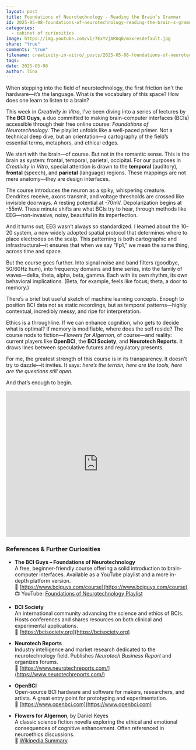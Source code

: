 ```yaml
---
layout: post
title: Foundations of Neurotechnology - Reading the Brain’s Grammar
id: 2025-05-08-foundations-of-neurotechnology-reading-the-brain-s-grammar.md
categories:
  - cabinet of curiosities
image: https://img.youtube.com/vi/7ExYVjAROq0/maxresdefault.jpg
share: "true"
comments: "true"
filename: creativity-in-vitro/_posts/2025-05-08-foundations-of-neurotechnology-reading-the-brain-s-grammar.md
tags: 
date: 2025-05-08
author: lina
---
```


When stepping into the field of neurotechnology, the first friction isn't the hardware—it’s the language. What is the vocabulary of this space? How does one learn to listen to a brain?

This week in _Creativity in Vitro_, I’ve been diving into a series of lectures by **The BCI Guys**, a duo committed to making brain-computer interfaces (BCIs) accessible through their free online course: _Foundations of Neurotechnology_. The playlist unfolds like a well-paced primer. Not a technical deep dive, but an orientation—a cartography of the field’s essential terms, metaphors, and ethical edges.

We start with the brain—of course. But not in the romantic sense. This is the brain as system: frontal, temporal, parietal, occipital. For our purposes in _Creativity in Vitro_, special attention is drawn to the **temporal** (auditory), **frontal** (speech), and **parietal** (language) regions. These mappings are not mere anatomy—they are design interfaces.

The course introduces the neuron as a spiky, whispering creature. Dendrites receive, axons transmit, and voltage thresholds are crossed like invisible doorways. A resting potential at -70mV. Depolarization begins at -55mV. These minute shifts are what BCIs try to hear, through methods like EEG—non-invasive, noisy, beautiful in its imperfection.

And it turns out, EEG wasn’t always so standardized. I learned about the 10–20 system, a now widely adopted spatial protocol that determines where to place electrodes on the scalp. This patterning is both cartographic and infrastructural—it ensures that when we say “Fp1,” we mean the same thing, across time and space.

But the course goes further. Into signal noise and band filters (goodbye, 50/60Hz hum), into frequency domains and time series, into the family of waves—delta, theta, alpha, beta, gamma. Each with its own rhythm, its own behavioral implications. (Beta, for example, feels like focus; theta, a door to memory.)

There’s a brief but useful sketch of machine learning concepts. Enough to position BCI data not as static recordings, but as temporal patterns—highly contextual, incredibly messy, and ripe for interpretation.

Ethics is a throughline. If we can enhance cognition, who gets to decide what is optimal? If memory is modifiable, where does the self reside? The course nods to fiction—_Flowers for Algernon_, of course—and reality: current players like **OpenBCI**, the **BCI Society**, and **Neurotech Reports**. It draws lines between speculative futures and regulatory presents.

For me, the greatest strength of this course is in its transparency. It doesn't try to dazzle—it invites. It says: _here’s the terrain, here are the tools, here are the questions still open._

And that’s enough to begin.

<iframe width="100%" height="400" src="https://www.youtube.com/embed/7ExYVjAROq0?si=XjFNGM7KayxxbxYI" title="YouTube video player" frameborder="0" allow="accelerometer; autoplay; clipboard-write; encrypted-media; gyroscope; picture-in-picture" allowfullscreen></iframe>

### References & Further Curiosities

- **The BCI Guys – Foundations of Neurotechnology**  
    A free, beginner-friendly course offering a solid introduction to brain-computer interfaces. Available as a YouTube playlist and a more in-depth platform version.  
    🔗 [https://www.bciguys.com/course](https://www.bciguys.com/course)  
    📺 YouTube: [Foundations of Neurotechnology Playlist](https://www.youtube.com/playlist?list=PLnNov8ZQm7hJKPdE4Azqm_7B7PudMxRHg)
    
- **BCI Society**  
    An international community advancing the science and ethics of BCIs. Hosts conferences and shares resources on both clinical and experimental applications.  
    🔗 [https://bcisociety.org](https://bcisociety.org)
    
- **Neurotech Reports**  
    Industry intelligence and market research dedicated to the neurotechnology field. Publishes _Neurotech Business Report_ and organizes forums.  
    🔗 [https://www.neurotechreports.com/](https://www.neurotechreports.com/)
    
- **OpenBCI**  
    Open-source BCI hardware and software for makers, researchers, and artists. A great entry point for prototyping and experimentation.  
    🔗 [https://www.openbci.com](https://www.openbci.com)
    
- **Flowers for Algernon**, by Daniel Keyes  
    A classic science fiction novella exploring the ethical and emotional consequences of cognitive enhancement. Often referenced in neuroethics discussions.  
    🔗 [Wikipedia Summary](https://en.wikipedia.org/wiki/Flowers_for_Algernon)


